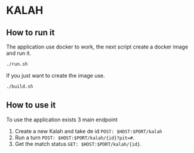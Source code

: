 # KALAH

## How to run it

The application use docker to work, the next script create a docker
image and run it.

```bash
./run.sh
```

If you just want to create the image use.

```bash
./build.sh
```

## How to use it

To use the application exists 3 main endpoint

 1. Create a new Kalah and take de id `POST: $HOST:$PORT/kalah`
 2. Run a turn `POST: $HOST:$PORT/kalah/{id}?pit=#`.
 3. Get the match status `GET: $HOST:$PORT/kalah/{id}`.
 

